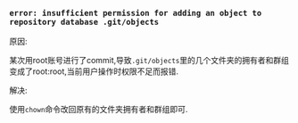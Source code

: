 ### `error: insufficient permission for adding an object to repository database .git/objects`

原因:

某次用root账号进行了commit,导致`.git/objects`里的几个文件夹的拥有者和群组变成了root:root,当前用户操作时权限不足而报错.

解决:

使用`chown`命令改回原有的文件夹拥有者和群组即可.
